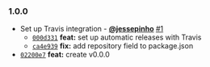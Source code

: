 ### 1.0.0

* Set up Travis integration - **[@jessepinho](https://github.com/jessepinho)** [#1](https://github.com/groupon/tiquette/pull/1)
  - [`000d331`](https://github.com/groupon/tiquette/commit/000d331036144b9648d9fce66ab71b06f33bba7c) **feat:** set up automatic releases with Travis
  - [`ca4e939`](https://github.com/groupon/tiquette/commit/ca4e939963addaba4519aa43f1b46c8e08cd9cfb) **fix:** add repository field to package.json
* [`02200e7`](https://github.com/groupon/tiquette/commit/02200e706ab5643a64a7a2b3b04d6b00332a8536) **feat:** create v0.0.0
